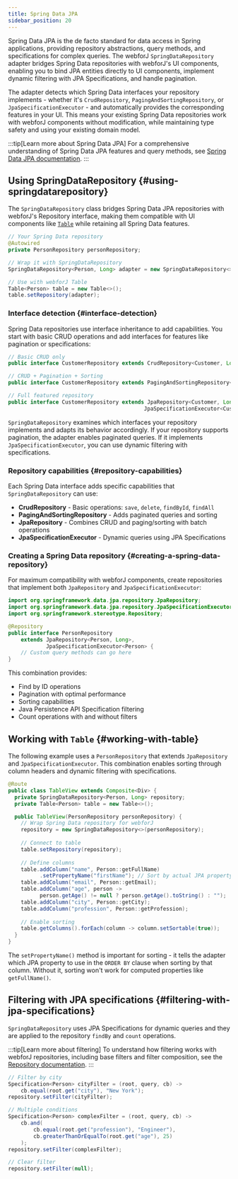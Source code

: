 ```yaml
---
title: Spring Data JPA
sidebar_position: 20
---
```


Spring Data JPA is the de facto standard for data access in Spring applications, providing repository abstractions, query methods, and specifications for complex queries. The webforJ `SpringDataRepository` adapter bridges Spring Data repositories with webforJ's UI components, enabling you to bind JPA entities directly to UI components, implement dynamic filtering with JPA Specifications, and handle pagination.

The adapter detects which Spring Data interfaces your repository implements - whether it's `CrudRepository`, `PagingAndSortingRepository`, or `JpaSpecificationExecutor` - and automatically provides the corresponding features in your UI. This means your existing Spring Data repositories work with webforJ components without modification, while maintaining type safety and using your existing domain model.

:::tip[Learn more about Spring Data JPA]
For a comprehensive understanding of Spring Data JPA features and query methods, see [Spring Data JPA documentation](https://docs.spring.io/spring-data/jpa/reference/).
:::

## Using SpringDataRepository {#using-springdatarepository}

The `SpringDataRepository` class bridges Spring Data JPA repositories with webforJ's Repository interface, making them compatible with UI components like [`Table`](../../components/table/overview) while retaining all Spring Data features.

```java
// Your Spring Data repository
@Autowired
private PersonRepository personRepository;

// Wrap it with SpringDataRepository
SpringDataRepository<Person, Long> adapter = new SpringDataRepository<>(personRepository);

// Use with webforJ Table
Table<Person> table = new Table<>();
table.setRepository(adapter);
```

### Interface detection {#interface-detection}

Spring Data repositories use interface inheritance to add capabilities. You start with basic CRUD operations and add interfaces for features like pagination or specifications:

```java
// Basic CRUD only
public interface CustomerRepository extends CrudRepository<Customer, Long> {}

// CRUD + Pagination + Sorting
public interface CustomerRepository extends PagingAndSortingRepository<Customer, Long> {}

// Full featured repository
public interface CustomerRepository extends JpaRepository<Customer, Long>, 
                                           JpaSpecificationExecutor<Customer> {}
```

`SpringDataRepository` examines which interfaces your repository implements and adapts its behavior accordingly. If your repository supports pagination, the adapter enables paginated queries. If it implements `JpaSpecificationExecutor`, you can use dynamic filtering with specifications.

### Repository capabilities {#repository-capabilities}

Each Spring Data interface adds specific capabilities that `SpringDataRepository` can use:

- **CrudRepository** - Basic operations: `save`, `delete`, `findById`, `findAll`
- **PagingAndSortingRepository** - Adds paginated queries and sorting
- **JpaRepository** - Combines CRUD and paging/sorting with batch operations
- **JpaSpecificationExecutor** - Dynamic queries using JPA Specifications

### Creating a Spring Data repository {#creating-a-spring-data-repository}

For maximum compatibility with webforJ components, create repositories that implement both `JpaRepository` and `JpaSpecificationExecutor`:

```java title="PersonRepository.java"
import org.springframework.data.jpa.repository.JpaRepository;
import org.springframework.data.jpa.repository.JpaSpecificationExecutor;
import org.springframework.stereotype.Repository;

@Repository
public interface PersonRepository
    extends JpaRepository<Person, Long>,
            JpaSpecificationExecutor<Person> {
    // Custom query methods can go here
}
```

This combination provides:

- Find by ID operations
- Pagination with optimal performance
- Sorting capabilities
- Java Persistence API Specification filtering
- Count operations with and without filters

## Working with `Table` {#working-with-table}

The following example uses a `PersonRepository` that extends `JpaRepository` and `JpaSpecificationExecutor`. This combination enables sorting through column headers and dynamic filtering with specifications.

```java title="TableView.java"
@Route
public class TableView extends Composite<Div> {
  private SpringDataRepository<Person, Long> repository;
  private Table<Person> table = new Table<>();

  public TableView(PersonRepository personRepository) {
    // Wrap Spring Data repository for webforJ
    repository = new SpringDataRepository<>(personRepository);
    
    // Connect to table
    table.setRepository(repository);
    
    // Define columns
    table.addColumn("name", Person::getFullName)
          .setPropertyName("firstName"); // Sort by actual JPA property
    table.addColumn("email", Person::getEmail);
    table.addColumn("age", person -> 
          person.getAge() != null ? person.getAge().toString() : "");
    table.addColumn("city", Person::getCity);
    table.addColumn("profession", Person::getProfession);
    
    // Enable sorting
    table.getColumns().forEach(column -> column.setSortable(true));
  }
}
```

The `setPropertyName()` method is important for sorting - it tells the adapter which JPA property to use in the `ORDER BY` clause when sorting by that column. Without it, sorting won't work for computed properties like `getFullName()`.

## Filtering with JPA specifications {#filtering-with-jpa-specifications}

`SpringDataRepository` uses JPA Specifications for dynamic queries and they are applied to the repository `findBy` and `count` operations.

:::tip[Learn more about filtering]
To understand how filtering works with webforJ repositories, including base filters and filter composition, see the [Repository documentation](../../advanced/repository/overview).
::: 

```java
// Filter by city
Specification<Person> cityFilter = (root, query, cb) -> 
    cb.equal(root.get("city"), "New York");
repository.setFilter(cityFilter);

// Multiple conditions
Specification<Person> complexFilter = (root, query, cb) -> 
    cb.and(
        cb.equal(root.get("profession"), "Engineer"),
        cb.greaterThanOrEqualTo(root.get("age"), 25)
    );
repository.setFilter(complexFilter);

// Clear filter
repository.setFilter(null);
```

